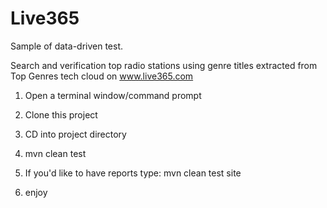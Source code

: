 Live365
=======

Sample of data-driven test.

Search and verification top radio stations using genre titles extracted from Top Genres tech cloud on www.live365.com

1. Open a terminal window/command prompt

2. Clone this project

3. CD into project directory

4. mvn clean test 

5. If you'd like to have reports type: mvn clean test site

6. enjoy
